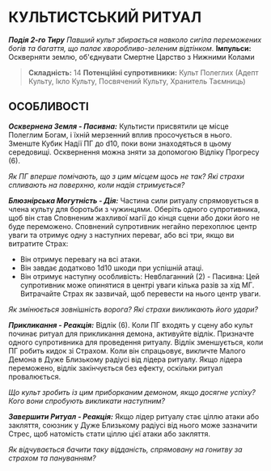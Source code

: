 ﻿# КУЛЬТИСТСЬКИЙ РИТУАЛ

***Подія 2-го Тиру***
*Павший культ збирається навколо сигіла переможених богів та багаття, що палає хворобливо-зеленим відтінком.*
**Імпульси:** Оскверняти землю, об'єднувати Смертне Царство з Нижними Колами

> **Складність:** 14
> **Потенційні супротивники:** Культ Полеглих (Адепт Культу, Ікло Культу, Посвячений Культу, Хранитель Таємниць)

## ОСОБЛИВОСТІ

***Осквернена Земля - Пасивна:*** Культисти присвятили це місце Полеглим Богам, і їхній мерзенний вплив просочується в нього. Зменште Кубик Надії ПГ до d10, поки вони знаходяться в цьому середовищі. Осквернення можна зняти за допомогою Відліку Прогресу (6).

  *Як ПГ вперше помічають, що з цим місцем щось не так? Які страхи спливають на поверхню, коли надія стримується?*

***Блюзнірська Могутність - Дія:*** Частина сили ритуалу спрямовується в члена культу для боротьби з чужинцями. Оберіть одного супротивника, щоб він став Сповненим жахливої магії до кінця сцени або доки його не буде переможено. Сповнений супротивник негайно перехоплює центр уваги та отримує одну з наступних переваг, або всі три, якщо ви витратите Страх:

  - Він отримує перевагу на всі атаки.
  - Він завдає додатково 1d10 шкоди при успішній атаці.
  - Він отримує наступну особливість:
    Невблаганний (2) - Пасивна: Цей супротивник може опинятися в центрі уваги кілька разів за хід МГ. Витрачайте Страх як зазвичай, щоб перевести на нього центр уваги.

  *Як змінюється зовнішність ворога? Які страхи викликають його удари?*

***Прикликання - Реакція:*** Відлік (6). Коли ПГ входять у сцену або культ починає ритуал для прикликання демона, активуйте відлік. Призначте одного супротивника для проведення ритуалу. Відлік зменшується, коли ПГ робить кидок зі Страхом. Коли він спрацьовує, викличте Малого Демона в Дуже Близькому радіусі від лідера ритуалу. Якщо лідера переможено, відлік закінчується без ефекту, оскільки ритуал провалюється.

  *Що культ зробить із цим приборканим демоном, якщо досягне успіху? Кого вони спробують викликати наступним?*

***Завершити Ритуал - Реакція:*** Якщо лідер ритуалу стає ціллю атаки або закляття, союзник у Дуже Близькому радіусі від нього може зазначити Стрес, щоб натомість стати ціллю цієї атаки або закляття.

  *Як відчувається бачити таку відданість, спрямовану на гонитву за страхом та пануванням?*